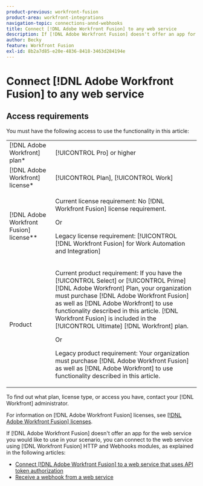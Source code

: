 ```yaml
---
product-previous: workfront-fusion
product-area: workfront-integrations
navigation-topic: connections-annd-webhooks
title: Connect [!DNL Adobe Workfront Fusion] to any web service
description: If [!DNL Adobe Workfront Fusion] doesn't offer an app for the web service you would like to use in your scenario, you can connect to the web service using [!DNL Workfront Fusion] HTTP and Webhooks modules, as described in this article.
author: Becky
feature: Workfront Fusion
exl-id: 8b2a7d85-e20e-4836-8418-3463d284194e
---
```

# Connect [!DNL Adobe Workfront Fusion] to any web service

<!--Edit me-->

## Access requirements

You must have the following access to use the functionality in this article:

<table style="table-layout:auto">
 <col> 
 <col> 
 <tbody> 
  <tr> 
   <td role="rowheader">[!DNL Adobe Workfront] plan*</td> 
   <td> <p>[!UICONTROL Pro] or higher</p> </td> 
  </tr> 
  <tr data-mc-conditions=""> 
   <td role="rowheader">[!DNL Adobe Workfront] license*</td> 
   <td> <p>[!UICONTROL Plan], [!UICONTROL Work]</p> </td> 
  </tr> 
  <tr> 
   <td role="rowheader">[!DNL Adobe Workfront Fusion] license**</td> 
   <td>
   <p>Current license requirement: No [!DNL Workfront Fusion] license requirement.</p>
   <p>Or</p>
   <p>Legacy license requirement: [!UICONTROL [!DNL Workfront Fusion] for Work Automation and Integration] </p>
   </td> 
  </tr> 
  <tr> 
   <td role="rowheader">Product</td> 
   <td>
   <p>Current product requirement: If you have the [!UICONTROL Select] or [!UICONTROL Prime] [!DNL Adobe Workfront] Plan, your organization must purchase [!DNL Adobe Workfront Fusion] as well as [!DNL Adobe Workfront] to use functionality described in this article. [!DNL Workfront Fusion] is included in the [!UICONTROL Ultimate] [!DNL Workfront] plan.</p>
   <p>Or</p>
   <p>Legacy product requirement: Your organization must purchase [!DNL Adobe Workfront Fusion] as well as [!DNL Adobe Workfront] to use functionality described in this article.</p>
   </td> 
  </tr> 
 </tbody> 
</table>

To find out what plan, license type, or access you have, contact your [!DNL Workfront] administrator.

For information on [!DNL Adobe Workfront Fusion] licenses, see [[!DNL Adobe Workfront Fusion] licenses](../../workfront-fusion/get-started/license-automation-vs-integration.md).

If [!DNL Adobe Workfront Fusion] doesn't offer an app for the web service you would like to use in your scenario, you can connect to the web service using [!DNL Workfront Fusion] HTTP and Webhooks modules, as explained in the following articles:

* [Connect [!DNL Adobe Workfront Fusion] to a web service that uses API token authorization](../../workfront-fusion/connections/connect-wf-web-service-uses-api-token-auth.md)
* [Receive a webhook from a web service](../../workfront-fusion/connections/receive-a-webhook-from-a-web-service.md)
